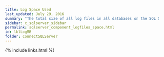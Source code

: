 ```yaml
---
title: Log Space Used
last_updated: July 29, 2016
summary: "The total size of all log files in all databases on the SQL Server."
sidebar: c_sqlserver_sidebar
permalink: sqlserver_component_logfiles_space.html
id: lblLogMB
folder: ConnectSQLServer
---
```


{% include links.html %}
